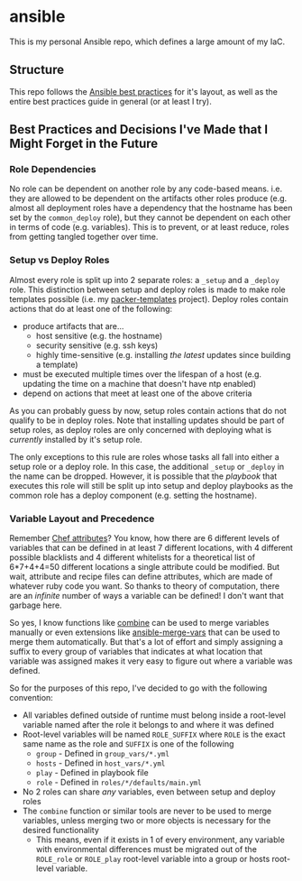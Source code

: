 # ansible

This is my personal Ansible repo, which defines a large amount of my IaC.

## Structure

This repo follows the [Ansible best practices](https://docs.ansible.com/ansible/latest/user_guide/playbooks_best_practices.html#directory-layout)
for it's layout, as well as the entire best practices guide in general
(or at least I try).

## Best Practices and Decisions I've Made that I Might Forget in the Future

### Role Dependencies

No role can be dependent on another role by any code-based means.
i.e. they are allowed to be dependent on the artifacts other roles produce
(e.g. almost all deployment roles have a dependency that the hostname has been
set by the `common_deploy` role), but they cannot be dependent on each other
in terms of code (e.g. variables). This is to prevent, or at least reduce,
roles from getting tangled together over time.

### Setup vs Deploy Roles

Almost every role is split up into 2 separate roles: a `_setup` and a `_deploy`
role. This distinction between setup and deploy roles is made to make
role templates possible (i.e. my
[packer-templates](https://github.com/divy4/packer-templates) project).
Deploy roles contain actions that do at least one of the following:

- produce artifacts that are...
  - host sensitive (e.g. the hostname)
  - security sensitive (e.g. ssh keys)
  - highly time-sensitive (e.g. installing _the latest_ updates
    since building a template)
- must be executed multiple times over the lifespan of a host
  (e.g. updating the time on a machine that doesn't have ntp enabled)
- depend on actions that meet at least one of the above criteria

As you can probably guess by now, setup roles contain actions that do not
qualify to be in deploy roles. Note that installing updates should be part of
setup roles, as deploy roles are only concerned with deploying what is
_currently_ installed by it's setup role.

The only exceptions to this rule are roles whose tasks all fall into either a
setup role or a deploy role. In this case, the additional `_setup` or `_deploy`
in the name can be dropped. However, it is possible that the _playbook_ that
executes this role will still be split up into setup and deploy playbooks as
the common role has a deploy component (e.g. setting the hostname).

### Variable Layout and Precedence

Remember [Chef attributes](https://docs.chef.io/attributes/)?
You know, how there are 6 different levels of variables that can be defined in
at least 7 different locations, with 4 different possible blacklists and 4
different whitelists for a theoretical list of 6*7+4+4=50 different locations
a single attribute could be modified. But wait, attribute and recipe files
can define attributes, which are made of whatever ruby code you want.
So thanks to theory of computation, there are an _infinite_ number of ways a
variable can be defined! I don't want that garbage here.

So yes, I know functions like
[combine](https://docs.ansible.com/ansible/latest/user_guide/playbooks_filters.html#combining-hashes-dictionaries)
can be used to merge variables manually or even extensions like
[ansible-merge-vars](https://pypi.org/project/ansible-merge-vars/)
that can be used to merge them automatically. But that's a lot of effort and
simply assigning a suffix to every group of variables that indicates at what
location that variable was assigned makes it very easy to figure out where
a variable was defined.

So for the purposes of this repo, I've decided to go with the following
convention:

- All variables defined outside of runtime must belong inside a root-level
variable named after the role it belongs to and where it was defined
- Root-level variables will be named `ROLE_SUFFIX` where `ROLE` is
  the exact same name as the role and `SUFFIX` is one of the following
  - `group` - Defined in `group_vars/*.yml`
  - `hosts` - Defined in `host_vars/*.yml`
  - `play` - Defined in playbook file
  - `role` - Defined in `roles/*/defaults/main.yml`
- No 2 roles can share _any_ variables, even between setup and deploy roles
- The `combine` function or similar tools are never to be used to merge
  variables, unless merging two or more objects is necessary for the desired
  functionality
  - This means, even if it exists in 1 of every environment, any variable
    with environmental differences must be migrated out of the `ROLE_role` or
    `ROLE_play` root-level variable into a group or hosts root-level variable.
